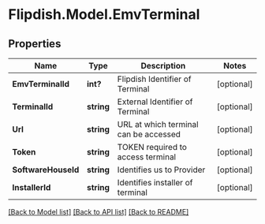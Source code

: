 # Flipdish.Model.EmvTerminal
## Properties

Name | Type | Description | Notes
------------ | ------------- | ------------- | -------------
**EmvTerminalId** | **int?** | Flipdish Identifier of Terminal | [optional] 
**TerminalId** | **string** | External Identifier of Terminal | [optional] 
**Url** | **string** | URL at which terminal can be accessed | [optional] 
**Token** | **string** | TOKEN required to access terminal | [optional] 
**SoftwareHouseId** | **string** | Identifies us to Provider | [optional] 
**InstallerId** | **string** | Identifies installer of terminal | [optional] 

[[Back to Model list]](../README.md#documentation-for-models) [[Back to API list]](../README.md#documentation-for-api-endpoints) [[Back to README]](../README.md)

